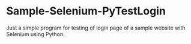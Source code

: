 # Sample-Selenium-PyTestLogin

Just a simple program for testing of login page of a sample website with Selenium using Python.
